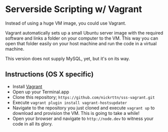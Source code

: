 # Serverside Scripting w/ Vagrant

Instead of using a huge VM image, you could use Vagrant.

Vagrant automatically sets up a small Ubuntu server image with the required software and links a folder on your computer to the VM. This way you can open that folder easily on your host machine and run the code in a virtual machine.

This version does not supply MySQL, yet, but it's on its way.

## Instructions (OS X specific)

- Install [Vagrant](https://www.vagrantup.com/downloads.html)
- Open up your Terminal.app
- Clone this repository; `https://github.com/nickrttn/sss-vagrant.git`
- Execute `vagrant plugin install vagrant-hostsupdater`
- Navigate to the repository you just cloned and execute `vagrant up` to download and provision the VM. This is going to take a while!
- Open your browser and navigate to `http://node.dev` to witness your code in all its glory.
